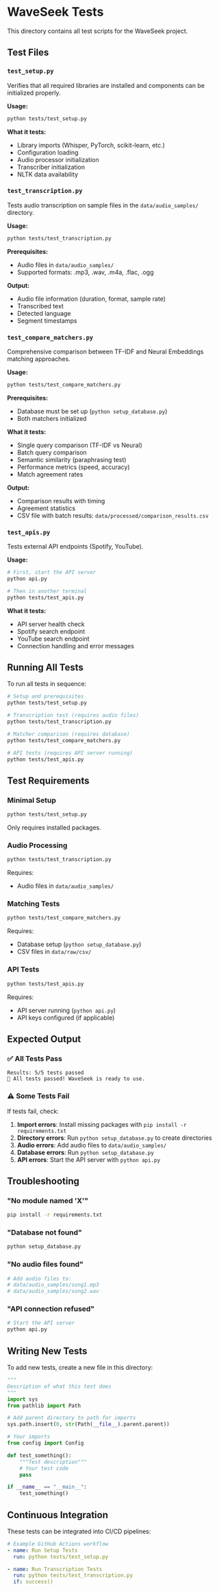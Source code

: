 # WaveSeek Tests

This directory contains all test scripts for the WaveSeek project.

## Test Files

### `test_setup.py`
Verifies that all required libraries are installed and components can be initialized properly.

**Usage:**
```bash
python tests/test_setup.py
```

**What it tests:**
- Library imports (Whisper, PyTorch, scikit-learn, etc.)
- Configuration loading
- Audio processor initialization
- Transcriber initialization
- NLTK data availability

### `test_transcription.py`
Tests audio transcription on sample files in the `data/audio_samples/` directory.

**Usage:**
```bash
python tests/test_transcription.py
```

**Prerequisites:**
- Audio files in `data/audio_samples/`
- Supported formats: .mp3, .wav, .m4a, .flac, .ogg

**Output:**
- Audio file information (duration, format, sample rate)
- Transcribed text
- Detected language
- Segment timestamps

### `test_compare_matchers.py`
Comprehensive comparison between TF-IDF and Neural Embeddings matching approaches.

**Usage:**
```bash
python tests/test_compare_matchers.py
```

**Prerequisites:**
- Database must be set up (`python setup_database.py`)
- Both matchers initialized

**What it tests:**
- Single query comparison (TF-IDF vs Neural)
- Batch query comparison
- Semantic similarity (paraphrasing test)
- Performance metrics (speed, accuracy)
- Match agreement rates

**Output:**
- Comparison results with timing
- Agreement statistics
- CSV file with batch results: `data/processed/comparison_results.csv`

### `test_apis.py`
Tests external API endpoints (Spotify, YouTube).

**Usage:**
```bash
# First, start the API server
python api.py

# Then in another terminal
python tests/test_apis.py
```

**What it tests:**
- API server health check
- Spotify search endpoint
- YouTube search endpoint
- Connection handling and error messages

## Running All Tests

To run all tests in sequence:

```bash
# Setup and prerequisites
python tests/test_setup.py

# Transcription test (requires audio files)
python tests/test_transcription.py

# Matcher comparison (requires database)
python tests/test_compare_matchers.py

# API tests (requires API server running)
python tests/test_apis.py
```

## Test Requirements

### Minimal Setup
```bash
python tests/test_setup.py
```
Only requires installed packages.

### Audio Processing
```bash
python tests/test_transcription.py
```
Requires:
- Audio files in `data/audio_samples/`

### Matching Tests
```bash
python tests/test_compare_matchers.py
```
Requires:
- Database setup (`python setup_database.py`)
- CSV files in `data/raw/csv/`

### API Tests
```bash
python tests/test_apis.py
```
Requires:
- API server running (`python api.py`)
- API keys configured (if applicable)

## Expected Output

### ✅ All Tests Pass
```
Results: 5/5 tests passed
🎉 All tests passed! WaveSeek is ready to use.
```

### ⚠️ Some Tests Fail
If tests fail, check:
1. **Import errors**: Install missing packages with `pip install -r requirements.txt`
2. **Directory errors**: Run `python setup_database.py` to create directories
3. **Audio errors**: Add audio files to `data/audio_samples/`
4. **Database errors**: Run `python setup_database.py`
5. **API errors**: Start the API server with `python api.py`

## Troubleshooting

### "No module named 'X'"
```bash
pip install -r requirements.txt
```

### "Database not found"
```bash
python setup_database.py
```

### "No audio files found"
```bash
# Add audio files to:
# data/audio_samples/song1.mp3
# data/audio_samples/song2.wav
```

### "API connection refused"
```bash
# Start the API server
python api.py
```

## Writing New Tests

To add new tests, create a new file in this directory:

```python
"""
Description of what this test does
"""
import sys
from pathlib import Path

# Add parent directory to path for imports
sys.path.insert(0, str(Path(__file__).parent.parent))

# Your imports
from config import Config

def test_something():
    """Test description"""
    # Your test code
    pass

if __name__ == "__main__":
    test_something()
```

## Continuous Integration

These tests can be integrated into CI/CD pipelines:

```yaml
# Example GitHub Actions workflow
- name: Run Setup Tests
  run: python tests/test_setup.py

- name: Run Transcription Tests
  run: python tests/test_transcription.py
  if: success()
```